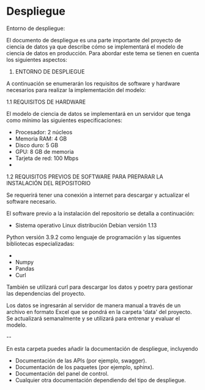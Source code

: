 # Despliegue

Entorno de despliegue:

El documento de despliegue es una parte importante del proyecto de ciencia de datos ya que describe cómo se implementará el modelo de ciencia de datos en producción.  Para abordar este tema se tienen en cuenta los siguientes aspectos:

1. ENTORNO DE DESPLIEGUE

A continuación se enumerarán los requisitos de software y hardware necesarios para realizar la implementación del modelo:

1.1 REQUISITOS DE HARDWARE

El modelo de ciencia de datos se implementará en un servidor que tenga como mínimo las siguientes especificaciones:

- Procesador: 2 núcleos
- Memoria RAM: 4 GB
- Disco duro: 5 GB
- GPU: 8 GB de memoria
- Tarjeta de red: 100 Mbps
- 
1.2 REQUISITOS PREVIOS DE SOFTWARE PARA PREPARAR LA INSTALACIÓN DEL REPOSITORIO  

Se requerirá tener una conexión a internet para descargar y actualizar el software necesario.

El software previo a la instalación del repositorio se detalla a continuación:

- Sistema operativo Linux distribución Debian versión 1.13 

Python versión 3.9.2 como lenguaje de programación y las siguentes bibliotecas especializadas:

-  
- Numpy
- Pandas
- Curl

También se utilizará curl para descargar los datos y poetry para gestionar las dependencias del proyecto.

Los datos se ingresarán al servidor de manera manual a través de un archivo en formato Excel que se pondrá en la carpeta 'data' del proyecto. Se actualizará semanalmente y se utilizará para entrenar y evaluar el modelo.


--

En esta carpeta puedes añadir la documentación de despliegue, incluyendo

* Documentación de las APIs (por ejemplo, swagger).
* Documentación de los paquetes (por ejemplo, sphinx).
* Documentación del panel de control.
* Cualquier otra documentación dependiendo del tipo de despliegue.

